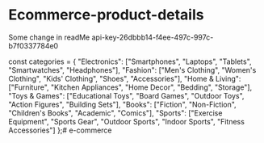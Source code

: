 # Ecommerce-product-details

Some change in readMe
api-key-26dbbb14-f4ee-497c-997c-b7f0337784e0

const categories = {
    "Electronics": ["Smartphones", "Laptops", "Tablets", "Smartwatches", "Headphones"],
    "Fashion": ["Men's Clothing", "Women's Clothing", "Kids' Clothing", "Shoes", "Accessories"],
    "Home & Living": ["Furniture", "Kitchen Appliances", "Home Decor", "Bedding", "Storage"],
    "Toys & Games": ["Educational Toys", "Board Games", "Outdoor Toys", "Action Figures", "Building Sets"],
    "Books": ["Fiction", "Non-Fiction", "Children's Books", "Academic", "Comics"],
    "Sports": ["Exercise Equipment", "Sports Gear", "Outdoor Sports", "Indoor Sports", "Fitness Accessories"]
  };# e-commerce
